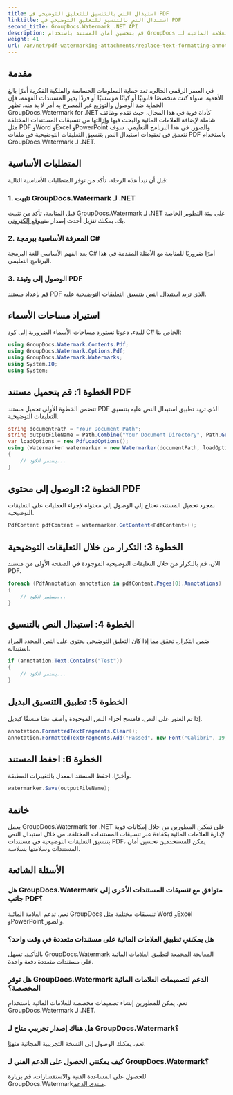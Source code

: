 ```yaml
---
title: استبدال النص بالتنسيق للتعليق التوضيحي في PDF
linktitle: استبدال النص بالتنسيق للتعليق التوضيحي في PDF
second_title: GroupDocs.Watermark .NET API
description: قم بتحسين أمان المستند باستخدام GroupDocs للعلامة المائية لـ .NET. تعرف على كيفية استبدال النص بتنسيق التعليقات التوضيحية في ملفات PDF دون عناء.
weight: 41
url: /ar/net/pdf-watermarking-attachments/replace-text-formatting-annotation-pdf/
---
```

## مقدمة
في العصر الرقمي الحالي، تعد حماية المعلومات الحساسة والملكية الفكرية أمرًا بالغ الأهمية. سواء كنت متخصصًا قانونيًا أو كيانًا مؤسسيًا أو فردًا يدير المستندات المهمة، فإن الحماية ضد الوصول والتوزيع غير المصرح به أمر لا بد منه. تظهر GroupDocs.Watermark for .NET كأداة قوية في هذا المجال، حيث تقدم وظائف شاملة لإضافة العلامات المائية والبحث فيها وإزالتها من تنسيقات المستندات المختلفة مثل PDF وWord وExcel وPowerPoint والصور. في هذا البرنامج التعليمي، سوف نتعمق في تعقيدات استبدال النص بتنسيق التعليقات التوضيحية في ملفات PDF باستخدام GroupDocs.Watermark لـ .NET.
## المتطلبات الأساسية
قبل أن نبدأ هذه الرحلة، تأكد من توفر المتطلبات الأساسية التالية:
### 1. تثبيت GroupDocs.Watermark لـ .NET
 قبل المتابعة، تأكد من تثبيت GroupDocs.Watermark لـ .NET على بيئة التطوير الخاصة بك. يمكنك تنزيل أحدث إصدار من[موقع إلكتروني](https://releases.groupdocs.com/Watermark/net/).
### 2. المعرفة الأساسية ببرمجة C#
يعد الفهم الأساسي للغة البرمجة C# أمرًا ضروريًا للمتابعة مع الأمثلة المقدمة في هذا البرنامج التعليمي.
### 3. الوصول إلى وثيقة PDF
قم بإعداد مستند PDF الذي تريد استبدال النص بتنسيق التعليقات التوضيحية عليه.

## استيراد مساحات الأسماء
للبدء، دعونا نستورد مساحات الأسماء الضرورية إلى كود C# الخاص بنا:
```csharp
using GroupDocs.Watermark.Contents.Pdf;
using GroupDocs.Watermark.Options.Pdf;
using GroupDocs.Watermark.Watermarks;
using System.IO;
using System;
```
## الخطوة 1: قم بتحميل مستند PDF
تتضمن الخطوة الأولى تحميل مستند PDF الذي تريد تطبيق استبدال النص عليه بتنسيق التعليقات التوضيحية.
```csharp
string documentPath = "Your Document Path";
string outputFileName = Path.Combine("Your Document Directory", Path.GetFileName(documentPath));
var loadOptions = new PdfLoadOptions();
using (Watermarker watermarker = new Watermarker(documentPath, loadOptions))
{
    // يستمر الكود...
}
```
## الخطوة 2: الوصول إلى محتوى PDF
بمجرد تحميل المستند، نحتاج إلى الوصول إلى محتواه لإجراء العمليات على التعليقات التوضيحية.
```csharp
PdfContent pdfContent = watermarker.GetContent<PdfContent>();
```
## الخطوة 3: التكرار من خلال التعليقات التوضيحية
الآن، قم بالتكرار من خلال التعليقات التوضيحية الموجودة في الصفحة الأولى من مستند PDF.
```csharp
foreach (PdfAnnotation annotation in pdfContent.Pages[0].Annotations)
{
    // يستمر الكود...
}
```
## الخطوة 4: استبدال النص بالتنسيق
ضمن التكرار، تحقق مما إذا كان التعليق التوضيحي يحتوي على النص المحدد المراد استبداله.
```csharp
if (annotation.Text.Contains("Test"))
{
    // يستمر الكود...
}
```
## الخطوة 5: تطبيق التنسيق البديل
إذا تم العثور على النص، فامسح أجزاء النص الموجودة وأضف نصًا منسقًا كبديل.
```csharp
annotation.FormattedTextFragments.Clear();
annotation.FormattedTextFragments.Add("Passed", new Font("Calibri", 19, FontStyle.Bold), Color.Red, Color.Aqua);
```
## الخطوة 6: احفظ المستند
وأخيرًا، احفظ المستند المعدل بالتغييرات المطبقة.
```csharp
watermarker.Save(outputFileName);
```

## خاتمة
يعمل GroupDocs.Watermark for .NET على تمكين المطورين من خلال إمكانات قوية لإدارة العلامات المائية بكفاءة عبر تنسيقات المستندات المختلفة. من خلال استبدال النص بتنسيق التعليقات التوضيحية في مستندات PDF، يمكن للمستخدمين تحسين أمان المستندات وسلامتها بسلاسة.
## الأسئلة الشائعة
### هل GroupDocs.Watermark متوافق مع تنسيقات المستندات الأخرى إلى جانب PDF؟
نعم، تدعم العلامة المائية GroupDocs تنسيقات مختلفة مثل Word وExcel وPowerPoint والصور.
### هل يمكنني تطبيق العلامات المائية على مستندات متعددة في وقت واحد؟
بالتأكيد، تسهل GroupDocs.Watermark المعالجة المجمعة لتطبيق العلامات المائية على مستندات متعددة دفعة واحدة.
### هل توفر GroupDocs.Watermark الدعم لتصميمات العلامات المائية المخصصة؟
نعم، يمكن للمطورين إنشاء تصميمات مخصصة للعلامات المائية باستخدام GroupDocs.Watermark لـ .NET.
### هل هناك إصدار تجريبي متاح لـ GroupDocs.Watermark؟
 نعم، يمكنك الوصول إلى النسخة التجريبية المجانية من[هنا](https://releases.groupdocs.com/).
### كيف يمكنني الحصول على الدعم الفني لـ GroupDocs.Watermark؟
 للحصول على المساعدة الفنية والاستفسارات، قم بزيارة GroupDocs.Watermark[منتدى الدعم](https://forum.groupdocs.com/c/watermark/19).